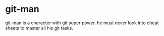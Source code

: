 # git-man
git-man is a character with git super power. 
he must never look into cheat sheets to master all his git tasks.

